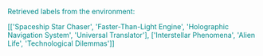 
<span style='color: darkcyan;'>Retrieved labels from the environment:</span>

<span style='color: darkcyan;'>[[&#x27;Spaceship Star Chaser&#x27;, &#x27;Faster-Than-Light Engine&#x27;, &#x27;Holographic Navigation System&#x27;, &#x27;Universal Translator&#x27;], [&#x27;Interstellar Phenomena&#x27;, &#x27;Alien Life&#x27;, &#x27;Technological Dilemmas&#x27;]]</span>
